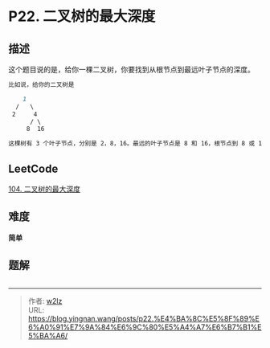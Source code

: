 # P22. 二叉树的最大深度


<!--more-->

## 描述

这个题目说的是，给你一棵二叉树，你要找到从根节点到最远叶子节点的深度。

```markdown
比如说，给你的二叉树是

    1
  /   \
 2     4
      / \
     8  16

这棵树有 3 个叶子节点，分别是 2，8，16。最远的叶子节点是 8 和 16，根节点到 8 或 16 都有 3 个节点，因此最大深度是 3。
```

## LeetCode

[104. 二叉树的最大深度](https://leetcode.cn/problems/maximum-depth-of-binary-tree/description/)

## 难度

**简单**

## 题解

```java

```


---

> 作者: [w2lz](https://github.com/w2lz)  
> URL: https://blog.yingnan.wang/posts/p22.%E4%BA%8C%E5%8F%89%E6%A0%91%E7%9A%84%E6%9C%80%E5%A4%A7%E6%B7%B1%E5%BA%A6/  

